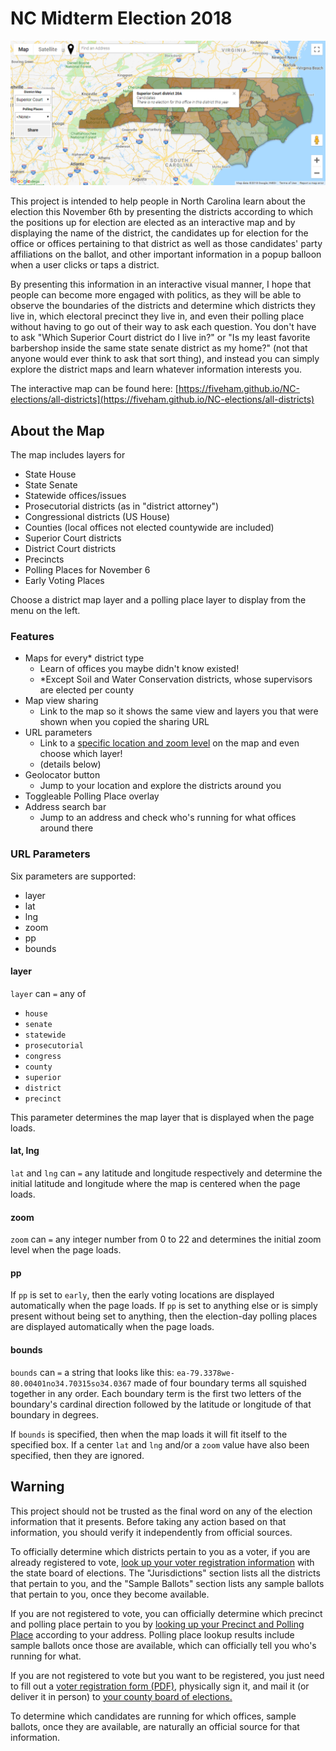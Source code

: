 # NC Midterm Election 2018

![The map, including the address lookup field, geolocator button, and layer-selection menu](./images/hook-district-newui.png "The map, including the address lookup field, geolocator button, and layer-selection menu")

This project is intended to help people in North Carolina learn about the election this November 6th by presenting the districts according to which the positions up for election are elected as an interactive map and by displaying the name of the district, the candidates up for election for the office or offices pertaining to that district as well as those candidates' party affiliations on the ballot, and other important information in a popup balloon when a user clicks or taps a district.

By presenting this information in an interactive visual manner, I hope that people can become more engaged with politics, as they will be able to observe the boundaries of the districts and determine which districts they live in, which electoral precinct they live in, and even their polling place without having to go out of their way to ask each question.  You don't have to ask "Which Superior Court district do I live in?" or "Is my least favorite barbershop inside the same state senate district as my home?" (not that anyone would ever think to ask that sort thing), and instead you can simply explore the district maps and learn whatever information interests you.

The interactive map can be found here: [https://fiveham.github.io/NC-elections/all-districts](https://fiveham.github.io/NC-elections/all-districts)

## About the Map

The map includes layers for

* State House
* State Senate
* Statewide offices/issues
* Prosecutorial districts (as in "district attorney")
* Congressional districts (US House)
* Counties (local offices not elected countywide are included)
* Superior Court districts
* District Court districts
* Precincts
* Polling Places for November 6
* Early Voting Places

Choose a district map layer and a polling place layer to display from the menu on the left.

### Features

* Maps for every\* district type
    * Learn of offices you maybe didn't know existed!
    * \*Except Soil and Water Conservation districts, whose supervisors are elected per county
* Map view sharing
    * Link to the map so it shows the same view and layers you that were shown when you copied the sharing URL
* URL parameters
    * Link to a [specific location and zoom level](https://fiveham.github.io/NC-elections/all-districts?lat=36.396753&lng=-79.862120&layer=senate&zoom=10) on the map and even choose which layer!
    * (details below)
* Geolocator button
    * Jump to your location and explore the districts around you
* Toggleable Polling Place overlay
* Address search bar
    * Jump to an address and check who's running for what offices around there

### URL Parameters

Six parameters are supported:
* layer
* lat
* lng
* zoom
* pp
* bounds
 
#### layer

`layer` can `=` any of 

* `house`
* `senate`
* `statewide`
* `prosecutorial`
* `congress`
* `county`
* `superior`
* `district`
* `precinct`

This parameter determines the map layer that is displayed when the page loads.

#### lat, lng

`lat` and `lng` can `=` any latitude and longitude respectively and determine the initial latitude and longitude where the map is centered when the page loads.

#### zoom

`zoom` can `=` any integer number from 0 to 22 and determines the initial zoom level when the page loads.

#### pp

If `pp` is set to `early`, then the early voting locations are displayed automatically when the page loads.  If `pp` is set to anything else or is simply present without being set to anything, then the election-day polling places are displayed automatically when the page loads.

#### bounds

`bounds` can `=` a string that looks like this: `ea-79.3378we-80.00401no34.70315so34.0367` made of four boundary terms all squished together in any order. Each boundary term is the first two letters of the boundary's cardinal direction followed by the latitude or longitude of that boundary in degrees.

If `bounds` is specified, then when the map loads it will fit itself to the specified box.  If a center `lat` and `lng` and/or a `zoom` value have also been specified, then they are ignored.

## Warning

This project should not be trusted as the final word on any of the election information that it presents.  Before taking any action based on that information, you should verify it independently from official sources.

To officially determine which districts pertain to you as a voter, if you are already registered to vote, [look up your voter registration information](https://vt.ncsbe.gov/RegLkup/) with the state board of elections.  The "Jurisdictions" section lists all the districts that pertain to you, and the "Sample Ballots" section lists any sample ballots that pertain to you, once they become available.

If you are not registered to vote, you can officially determine which precinct and polling place pertain to you by [looking up your Precinct and Polling Place](https://vt.ncsbe.gov/PPLkup) according to your address.  Polling place lookup results include sample ballots once those are available, which can officially tell you who's running for what.

If you are not registered to vote but you want to be registered, you just need to fill out a [voter registration form (PDF)](https://www.ncsbe.gov/Portals/0/Forms/NCVoterRegForm06W.pdf), physically sign it, and mail it (or deliver it in person) to [your county board of elections.](https://vt.ncsbe.gov/BOEInfo/)

To determine which candidates are running for which offices, sample ballots, once they are available, are naturally an official source for that information.
